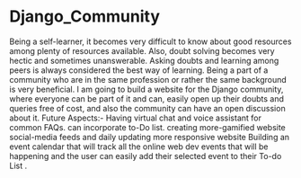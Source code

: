 # Django_Community
Being a self-learner, it becomes very difficult to know about good resources among plenty of resources available. Also, doubt solving becomes very hectic and sometimes unanswerable. 
Asking doubts and learning among peers is always considered the best way of learning. Being a part of a community who are in the same profession or rather the same background is very beneficial.
I am going to build a website for the Django community, where everyone can be part of it and can, easily open up their doubts and queries free of cost, and also the community can have an open discussion about it.
Future Aspects:-
Having virtual chat and voice assistant for common FAQs.
 can incorporate to-Do list. 
creating more-gamified website
social-media feeds and daily updating
 more responsive website
Building an event calendar that will track all the online web dev events that will be happening and the user can easily add their selected event to their To-do List .
